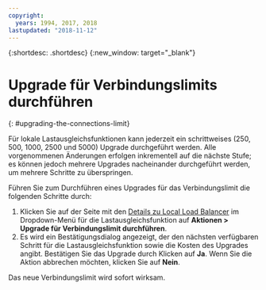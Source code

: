 ```yaml
---
copyright:
  years: 1994, 2017, 2018
lastupdated: "2018-11-12"
---
```


{:shortdesc: .shortdesc}
{:new_window: target="_blank"}

# Upgrade für Verbindungslimits durchführen
{: #upgrading-the-connections-limit}

Für lokale Lastausgleichsfunktionen kann jederzeit ein schrittweises (250, 500, 1000, 2500 und 5000) Upgrade durchgeführt werden. Alle vorgenommenen Änderungen erfolgen inkrementell auf die nächste Stufe; es können jedoch mehrere Upgrades nacheinander durchgeführt werden, um mehrere Schritte zu überspringen. 

Führen Sie zum Durchführen eines Upgrades für das Verbindungslimit die folgenden Schritte durch:

1. Klicken Sie auf der Seite mit den [Details zu Local Load Balancer](/docs/infrastructure/local-load-balancer?topic=local-load-balancer-viewing-local-load-balancer-details) im Dropdown-Menü für die Lastausgleichsfunktion auf **Aktionen > Upgrade für Verbindungslimit durchführen**.
2. Es wird ein Bestätigungsdialog angezeigt, der den nächsten verfügbaren Schritt für die Lastausgleichsfunktion sowie die Kosten des Upgrades angibt. Bestätigen Sie das Upgrade durch Klicken auf **Ja**. Wenn Sie die Aktion abbrechen möchten, klicken Sie auf **Nein**.

Das neue Verbindungslimit wird sofort wirksam.
